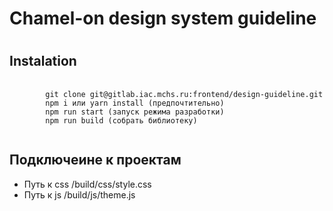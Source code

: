 # **Chamel-on design system guideline**
#

## **Instalation**

<pre>
    <code>
        git clone git@gitlab.iac.mchs.ru:frontend/design-guideline.git
        npm i или yarn install (предпочтительно)
        npm run start (запуск режима разработки)
        npm run build (собрать библиотеку)
    </code>
</pre>

## **Подключеине к проектам**
* Путь к css /build/css/style.css
* Путь к js /build/js/theme.js
